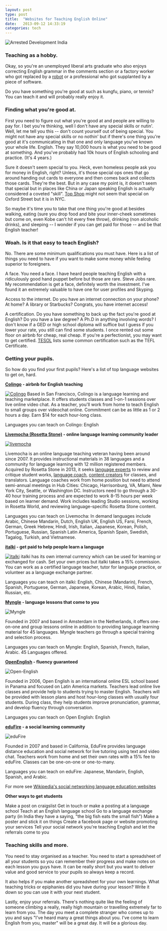```yaml
---
layout: post
type: post
title:  "Websites for Teaching English Online"
date:   2013-09-12 14:33:19
categories: tech
---
```


<img src="{{site.url}}/assets/posts/Arrested-Development-India-1024x470.jpg" alt="Arrested Development India">

<h3>Teaching as a hobby.</h3>

Okay, so you're an unemployed liberal arts graduate who also enjoys correcting English grammar in the comments section or a factory worker who got replaced by a <a href="http://www.youtube.com/watch?v=kRg_1j-iWFU" target="_blank">robot</a> or a professional who got supplanted by a piece of software. 

Do you have something you're good at such as kungfu, piano, or tennis? You can teach it and will probably really enjoy it.

<h3>Finding what you're good at.</h3>

First you need to figure out what you're good at and people are willing to pay for. I bet you're thinking, well I don't have any special skills or nutin'. Well, let me tell you this -- don't count yourself out of being special. You might not have any special skills or no nothin' but if there's one thing you're good at it's communicating in that one and only language you've known your whole life. English. They say 10,000 hours is what you need to be good at something. And you've probably had 10k hours of English schooling and practice. (It's 4 years.)

Sure it doesn't seem special to you. Heck, even homeless people ask you for money in English, right? Unless, it's those special ops ones that go around handing out cards to everyone and then comes back and collects those cards. They're the best. But in any case my point is, it doesn't seem that special but in places like China or Japan speaking English is actually considered a coveted "skill". <a href="http://www.topshop.com/" target="_blank">Top Shop</a> might not seem that special on Oxford Street but it is in NYC. 

So maybe it's time you to take that one thing you're good at besides walking, eating (sure you drop food and bite your inner-cheek sometimes but come on, even Kobe can't hit every free throw), drinking (non alcoholic drinks), and sleeping -- I wonder if you can get paid for those -- and be that English teacher!

<h3>Woah. Is it that easy to teach English?</h3>

No. There are some minimum qualifications you must have. Here is a list of things you need to have if you want to make some money while feeling superior to foreigners.

A face. You need a face. I have heard people teaching English with a ridiculously good hand puppet before but those are rare. Steve Jobs rare. My recommendation is get a face, definitely worth the investment. I've found it an extremely valuable to have one for user profiles and Skyping.

Access to the internet. Do you have an internet connection on your phone? At home? A library or Starbucks? Congrats, you have internet access!

A certification. Do you have something to back up the fact you're good at English? Do you have a law degree? A Ph.D in anything involving words? I don't know if a GED or high school diploma will suffice but I guess if you lower your rate, you still can find some students. I once rented out some floor on airbnb for cheap, real cheap. If you're a perfectionist, you may want to get certified. <a href="http://www.tesol.org/enhance-your-career/career-development/beginning-your-career/common-qualifications-for-english-language-teachers" target="_blank">TESOL</a> lists some common certification such as the TEFL Certificate.

<h3>Getting your pupils.</h3>

So how do you find your first pupils? Here's a list of top language websites to get on, hard.

<strong><a href="http://www.colingo.com/teach" target="_blank">Colingo</a> - airbnb for English teaching
</strong>

<a href="http://www.colingo.com/teach"><img src="{{site.url}}/assets/posts/Colingo-1024x720.jpg" alt="Colingo" ></a>
Based in San Francisco, Colingo is a language learning and teaching marketplace. It offers students classes and 1-on-1 sessions over live online video chat. As a teacher, you'll work from home to teach English to small groups over videochat online. Commitment can be as little as 1 or 2 hours a day. Earn $14 for each hour-long class.

Languages you can teach on Colingo: English

<strong><a href="http://livemocha.com/pages/teaching-on-livemocha/" target="_blank">Livemocha (Rosetta Stone)</a> - online language learning community leader</strong>

<a href="http://livemocha.com/pages/teaching-on-livemocha/"><img src="{{site.url}}/assets/posts/livemocha-1024x715.jpg" alt="livemocha" ></a>

Livemocha is an online language teaching veteran having been around since 2007. It provides instructional materials in 38 languages and a community for language learning with 12 million registered members. Acquired by Rosetta Stone in 2013, it seeks <a href="http://livemocha.com/pages/expert-exercise-reviews/" target="_blank">language experts</a> to review and critique student works, <a href="http://jobs.rosettastone.com/content/online-language-coaches-197.aspx" target="_blank">language coach</a>, <a href="http://livemocha.com/pages/creating-content/" target="_blank">content creators</a> for classes, and translators. Language coaches work from home position but need to attend semi-annual meetings in Hub Cities: Chicago, Harrisonburg, VA, Miami, New York City, Seattle, or Washington DC. Instructors need to go through a 30-40 hour training process and are expected to work 8-15 hours per week based on learner demand. Work includes leading Studio sessions, working in Rosetta World, and reviewing language-specific Rosetta Stone content. 

Languages you can teach on Livemocha: In demand languages include Arabic, Chinese Mandarin, Dutch, English UK, English US, Farsi, French, German, Greek Hebrew, Hindi, Irish, Italian, Japanese, Korean, Polish, Portuguese, Russian, Spanish Latin America, Spanish Spain, Swedish, Tagalog, Turkish, and Vietnamese. 

<strong><a href="http://www.italki.com/teacher/apply" target="_blank">italki</a> - get paid to help people learn a language</strong>

<a href="http://www.italki.com/teacher/apply"><img src="{{site.url}}/assets/posts/italki.jpg" alt="italki" ></a>
italki has its own internal currency which can be used for learning or exchanged for cash. Set your own prices but italki takes a 15% commission. You can work as a certified language teacher, tutor for language practice, or volunteer as a language exchange partner. 


Languages you can teach on italki: English, Chinese (Mandarin), French, Spanish, Portuguese, German, Japanese, Korean, Arabic, Hindi, Italian, Russian, etc. 

<strong><a href="http://www.myngle.com/user/register/teacher" target="_blank">Myngle</a> - language lessons that come to you</strong>

<img src="{{site.url}}/assets/posts/Myngle.jpg" alt="Myngle" >

Founded in 2007 and based in Amsterdam in the Netherlands, it offers one-on-one and group lessons online in addition to providing language learning material for 45 languages. Myngle teachers go through a special training and selection process.

Languages you can teach on Myngle: English, Spanish, French, Italian, Arabic.  45 Languages offered.

<strong><a href="http://www.openenglish.com/profesor-nativo-de-idioma-ingles.do" target="_blank">OpenEnglish</a> - fluency guaranteed</strong>

<img src="{{site.url}}/assets/posts/Open-English.jpg" alt="Open-English">

Founded in 2006, Open English is an international online ESL school based in Panama and focused on Latin America markets. Teachers lead online live classes and provide help to students trying to master English. Teachers will be provided with lesson plans and host hour-long classes with usually four students. During class, they help students improve pronunciation, grammar, and develop fluency through conversation.

Languages you can teach on Open English: English


<strong><a href="http://edufire.com/why_teach" target="_blank">eduFire</a> - a social learning community</strong>

<img src="{{site.url}}/assets/posts/eduFire.jpg" alt="eduFire">

Founded in 2007 and based in California, EduFire provides language distance education and social network for live tutoring using text and video chat. Teachers work from home and set their own rates with a 15% fee to eduFire. Classes can be one-on-one or one-to-many.

Languages you can teach on eduFire: Japanese, Mandarin, English, Spanish, and Arabic.

For more see <a href="http://en.wikipedia.org/wiki/Category:Social_networking_language_education_websites" target="_blank">Wikipedia's social networking language education websites</a> 

<strong>Other ways to get students</strong>

Make a post on craigslist
Get in touch or make a posting at a language school
Teach at an English language school
Go to a language exchange party (in India they have a saying, "the big fish eats the small fish")
Make a poster and stick it on things
Create a facebook page or website promoting your services
Tell your social network you're teaching English and let the referrals come to you

<h3>Teaching skills and more.</h3>

You need to stay organised as a teacher. You need to start a spreadsheet of all your students so you can remember their progress and make notes on each lesson you guys have. It can be really short but you want to deliver value and good service to your pupils so always keep a record. 

It also helps if you make another spreadsheet for your own learnings. What teaching tricks or epiphanies did you have during your lesson? Write it down so you can use it with your next student. 

Lastly, enjoy your referrals. There's nothing quite like the feeling of someone climbing a really, really high mountain or travelling extremely far to learn from you. The day you meet a complete stranger who comes up to you and says "I've heard many a great things about you. I've come to learn English from you, master" will be a great day. It will be a glorious day.